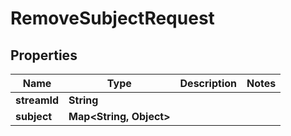 # RemoveSubjectRequest

## Properties
Name | Type | Description | Notes
------------ | ------------- | ------------- | -------------
**streamId** | **String** |  | 
**subject** | **Map&lt;String, Object&gt;** |  | 
